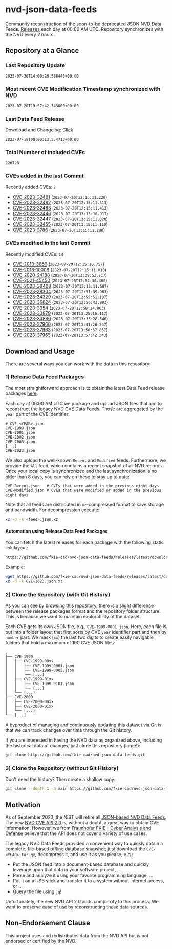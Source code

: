 # nvd-json-data-feeds

Community reconstruction of the soon-to-be deprecated JSON NVD Data Feeds. 
[Releases](https://github.com/fkie-cad/nvd-json-data-feeds/releases/latest) each day at 00:00 AM UTC.
Repository synchronizes with the NVD every 2 hours.

## Repository at a Glance

### Last Repository Update

```plain
2023-07-20T14:00:26.588446+00:00
```

### Most recent CVE Modification Timestamp synchronized with NVD

```plain
2023-07-20T13:57:42.343000+00:00
```

### Last Data Feed Release

Download and Changelog: [Click](https://github.com/fkie-cad/nvd-json-data-feeds/releases/latest)

```plain
2023-07-19T00:00:13.554713+00:00
```

### Total Number of included CVEs

```plain
220728
```

### CVEs added in the last Commit

Recently added CVEs: `7`

* [CVE-2023-32481](CVE-2023/CVE-2023-324xx/CVE-2023-32481.json) (`2023-07-20T12:15:11.220`)
* [CVE-2023-32482](CVE-2023/CVE-2023-324xx/CVE-2023-32482.json) (`2023-07-20T12:15:11.313`)
* [CVE-2023-32483](CVE-2023/CVE-2023-324xx/CVE-2023-32483.json) (`2023-07-20T12:15:11.413`)
* [CVE-2023-32446](CVE-2023/CVE-2023-324xx/CVE-2023-32446.json) (`2023-07-20T13:15:10.917`)
* [CVE-2023-32447](CVE-2023/CVE-2023-324xx/CVE-2023-32447.json) (`2023-07-20T13:15:11.020`)
* [CVE-2023-32455](CVE-2023/CVE-2023-324xx/CVE-2023-32455.json) (`2023-07-20T13:15:11.110`)
* [CVE-2023-3786](CVE-2023/CVE-2023-37xx/CVE-2023-3786.json) (`2023-07-20T13:15:11.200`)


### CVEs modified in the last Commit

Recently modified CVEs: `14`

* [CVE-2010-3856](CVE-2010/CVE-2010-38xx/CVE-2010-3856.json) (`2023-07-20T12:15:10.757`)
* [CVE-2016-10009](CVE-2016/CVE-2016-100xx/CVE-2016-10009.json) (`2023-07-20T12:15:11.010`)
* [CVE-2020-24188](CVE-2020/CVE-2020-241xx/CVE-2020-24188.json) (`2023-07-20T13:39:53.717`)
* [CVE-2021-45450](CVE-2021/CVE-2021-454xx/CVE-2021-45450.json) (`2023-07-20T12:52:30.400`)
* [CVE-2023-38408](CVE-2023/CVE-2023-384xx/CVE-2023-38408.json) (`2023-07-20T12:15:11.507`)
* [CVE-2023-28304](CVE-2023/CVE-2023-283xx/CVE-2023-28304.json) (`2023-07-20T12:51:39.963`)
* [CVE-2023-24329](CVE-2023/CVE-2023-243xx/CVE-2023-24329.json) (`2023-07-20T12:52:51.187`)
* [CVE-2023-36824](CVE-2023/CVE-2023-368xx/CVE-2023-36824.json) (`2023-07-20T12:56:43.903`)
* [CVE-2023-3354](CVE-2023/CVE-2023-33xx/CVE-2023-3354.json) (`2023-07-20T12:58:14.863`)
* [CVE-2023-33879](CVE-2023/CVE-2023-338xx/CVE-2023-33879.json) (`2023-07-20T13:25:16.117`)
* [CVE-2023-33880](CVE-2023/CVE-2023-338xx/CVE-2023-33880.json) (`2023-07-20T13:33:28.540`)
* [CVE-2023-37960](CVE-2023/CVE-2023-379xx/CVE-2023-37960.json) (`2023-07-20T13:41:26.547`)
* [CVE-2023-37963](CVE-2023/CVE-2023-379xx/CVE-2023-37963.json) (`2023-07-20T13:50:37.857`)
* [CVE-2023-37965](CVE-2023/CVE-2023-379xx/CVE-2023-37965.json) (`2023-07-20T13:57:42.343`)


## Download and Usage

There are several ways you can work with the data in this repository:

### 1) Release Data Feed Packages

The most straightforward approach is to obtain the latest Data Feed release packages [here](https://github.com/fkie-cad/nvd-json-data-feeds/releases/latest).

Each day at 00:00 AM UTC we package and upload JSON files that aim to reconstruct the legacy NVD CVE Data Feeds.
Those are aggregated by the `year` part of the CVE identifier:

```
# CVE-<YEAR>.json
CVE-1999.json
CVE-2001.json
CVE-2002.json
CVE-2003.json
[...]
CVE-2023.json
```

We also upload the well-known `Recent` and `Modified` feeds.
Furthermore, we provide the `All` feed, which contains a recent snapshot of all NVD records.
Once your local copy is synchronized and the last synchronization is no older than 8 days, you can rely on these to stay up to date:

```plain
CVE-Recent.json   # CVEs that were added in the previous eight days
CVE-Modified.json # CVEs that were modified or added in the previous eight days
```

Note that all feeds are distributed in `xz`-compressed format to save storage and bandwidth.
For decompression execute:

```sh
xz -d -k <feed>.json.xz
```


#### Automation using Release Data Feed Packages

You can fetch the latest releases for each package with the following static link layout:

```sh
https://github.com/fkie-cad/nvd-json-data-feeds/releases/latest/download/CVE-<YEAR>.json.xz
```

Example:

```sh
wget https://github.com/fkie-cad/nvd-json-data-feeds/releases/latest/download/CVE-2023.json.xz
xz -d -k CVE-2023.json.xz
```

### 2) Clone the Repository (with Git History)

As you can see by browsing this repository, there is a slight difference between the release packages format and the repository folder structure.
This is because we want to maintain explorability of the dataset.

Each CVE gets its own JSON file, e.g., `CVE-1999-0001.json`.
Here, each file is put into a folder layout that first sorts by CVE `year` identifier part and then by `number` part.
We mask (`xx`) the last two digits to create easily navigable folders that hold a maximum of 100 CVE JSON files:

```plain
.
├── CVE-1999
│   ├── CVE-1999-00xx
│   │   ├── CVE-1999-0001.json
│   │   ├── CVE-1999-0002.json
│   │   └── [...]
│   ├── CVE-1999-01xx
│   │   ├── CVE-1999-0101.json
│   │   └── [...]
│   └── [...]
├── CVE-2000
│   ├── CVE-2000-00xx
│   ├── CVE-2000-01xx
│   └── [...]
└── [...]
```

A byproduct of managing and continuously updating this dataset via Git is that we can track changes over time through the Git history.

If you are interested in having the NVD data as organized above, including the historical data of changes, just clone this repository (large!):

```sh
git clone https://github.com/fkie-cad/nvd-json-data-feeds.git
```

### 3) Clone the Repository (without Git History)

Don't need the history? Then create a shallow copy:

```sh
git clone --depth 1 -b main https://github.com/fkie-cad/nvd-json-data-feeds.git
```

## Motivation

As of September 2023, the NIST will retire all [JSON-based NVD Data Feeds](https://nvd.nist.gov/vuln/data-feeds#divRetirementBanner-1).
The new [NVD CVE API 2.0](https://nvd.nist.gov/developers/vulnerabilities) is, without a doubt, a great way to obtain CVE information.
However, we from [Fraunhofer FKIE - Cyber Analysis and Defense](https://www.fkie.fraunhofer.de/en/departments/cad.html) believe that the API does not cover a variety of use cases.

The legacy NVD Data Feeds provided a convenient way to quickly obtain a complete, file-based offline database snapshot; just download the `CVE-<YEAR>.tar.gz`, decompress it, and use it as you please, e.g.:

* Put the JSON feed into a document-based database and quickly leverage upon that data in your software project, ...
* Parse and analyze it using your favorite programming language, ...
* Put it on a USB stick and transfer it to a system without internet access, or ...
* Query the file using `jq`!

Unfortunately, the new NVD API 2.0 adds complexity to this process.
We want to preserve ease of use by reconstructing these data sources.

## Non-Endorsement Clause

This project uses and redistributes data from the NVD API but is not endorsed or certified by the NVD.